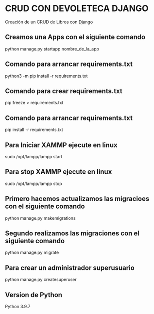 # CRUD CON DEVOLETECA DJANGO

Creación de un CRUD de Libros con Django

## Creamos una Apps con el siguiente comando

python manage.py startapp nombre_de_la_app

## Comando para arrancar requirements.txt

python3 -m pip install -r requirements.txt

## Comando para crear requirements.txt

pip freeze > requirements.txt

## Comando para arrancar requirements.txt

pip install -r requirements.txt

## Para Iniciar XAMMP ejecute en linux

sudo /opt/lampp/lampp start

## Para stop XAMMP ejecute en linux

sudo /opt/lampp/lampp stop

## Primero hacemos actualizamos las migracioes con el siguiente comando

python manage.py makemigrations

## Segundo realizamos las migraciones con el siguiente comando

python manage.py migrate

## Para crear un administrador superusuario

python manage.py createsuperuser

## Version de Python

Python 3.9.7
